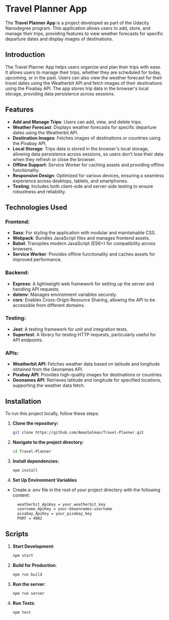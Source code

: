 # Travel Planner App

The **Travel Planner App** is a project developed as part of the Udacity Nanodegree program. This application allows users to add, store, and manage their trips, providing features to view weather forecasts for specific departure dates and display images of destinations.

## **Introduction**

The Travel Planner App helps users organize and plan their trips with ease. It allows users to manage their trips, whether they are scheduled for today, upcoming, or in the past. Users can also view the weather forecast for their travel dates using the Weatherbit API and fetch images of their destinations using the Pixabay API. The app stores trip data in the browser's local storage, providing data persistence across sessions.

## **Features**

- **Add and Manage Trips**: Users can add, view, and delete trips.
- **Weather Forecast**: Displays weather forecasts for specific departure dates using the Weatherbit API.
- **Destination Images**: Fetches images of destinations or countries using the Pixabay API.
- **Local Storage**: Trips data is stored in the browser's local storage, allowing data persistence across sessions, so users don’t lose their data when they refresh or close the browser.
- **Offline Support**: Service Worker for caching assets and providing offline functionality.
- **Responsive Design**: Optimized for various devices, ensuring a seamless experience across desktops, tablets, and smartphones.
- **Testing**: Includes both client-side and server-side testing to ensure robustness and reliability.

## **Technologies Used**

### **Frontend:**

- **Sass**: For styling the application with modular and maintainable CSS.
- **Webpack**: Bundles JavaScript files and manages frontend assets.
- **Babel**: Transpiles modern JavaScript (ES6+) for compatibility across browsers.
- **Service Worker**: Provides offline functionality and caches assets for improved performance.

### **Backend:**

- **Express**: A lightweight web framework for setting up the server and handling API requests.
- **dotenv**: Manages environment variables securely.
- **cors**: Enables Cross-Origin Resource Sharing, allowing the API to be accessible from different domains.

### **Testing:**

- **Jest**: A testing framework for unit and integration tests.
- **Supertest**: A library for testing HTTP requests, particularly useful for API endpoints.

### **APIs:**

- **Weatherbit API**: Fetches weather data based on latitude and longitude obtained from the Geonames API.
- **Pixabay API**: Provides high-quality images for destinations or countries.
- **Geonames API**: Retrieves latitude and longitude for specified locations, supporting the weather data fetch.

## **Installation**

To run this project locally, follow these steps:

1. **Clone the repository:**

   ```bash
   git clone https://github.com/AmanSalman/Travel-Planner.git
   ```
2. **Navigate to the project directory**:
    ```bash
    cd Travel-Planner
    ```
3. **Install dependencies:**
   ```bash
   npm install
   ```
4. **Set Up Environment Variables**
- Create a .env file in the root of your project directory with the following content:
   ```bash
     weatherbit_ApiKey = your_weatherbit_key
     username_ApiKey = your-Geaonnames-username
     pixabay_ApiKey = your_pixabay_key
     PORT = 4002
   ```
## Scripts
1. **Start Development**:
    ```bash
    npm start
    ```
2.  **Build for Production**:
    ```bash
    npm run build
    ```
3. **Run the server**:
    ```bash 
    npm run server
    ```
4. **Run Tests**:
    ```bash 
    npm test
    ``` 
